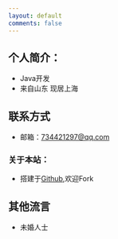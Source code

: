 ```yaml
---
layout: default
comments: false
---
```


## 个人简介：

* Java开发
* 来自山东 现居上海

## 联系方式

* 邮箱：734421297@qq.com

### 关于本站：

* 搭建于[Github](https://github.com/jairliu/jairliu.github.io),欢迎Fork

## 其他流言
* 未婚人士
